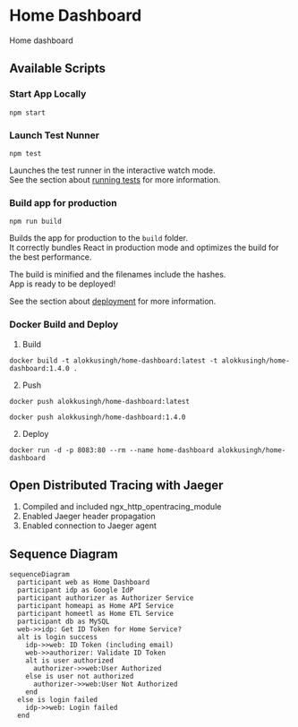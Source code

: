 # Home Dashboard 

Home dashboard

## Available Scripts

### Start App Locally
```shell
npm start
```

### Launch Test Nunner
```shell
npm test
```

Launches the test runner in the interactive watch mode.\
See the section about [running tests](https://facebook.github.io/create-react-app/docs/running-tests) for more information.

### Build app for production
```shell
npm run build
```

Builds the app for production to the `build` folder.\
It correctly bundles React in production mode and optimizes the build for the best performance.

The build is minified and the filenames include the hashes.\
App is ready to be deployed!

See the section about [deployment](https://facebook.github.io/create-react-app/docs/deployment) for more information.

### Docker Build and Deploy
1. Build
```shell
docker build -t alokkusingh/home-dashboard:latest -t alokkusingh/home-dashboard:1.4.0 .
```
2. Push
```shell
docker push alokkusingh/home-dashboard:latest
```
```shell
docker push alokkusingh/home-dashboard:1.4.0
```
2. Deploy
```shell
docker run -d -p 8083:80 --rm --name home-dashboard alokkusingh/home-dashboard
```
## Open Distributed Tracing with Jaeger
1. Compiled and included ngx_http_opentracing_module
2. Enabled Jaeger header propagation
3. Enabled connection to Jaeger agent

## Sequence Diagram
```mermaid
sequenceDiagram
  participant web as Home Dashboard
  participant idp as Google IdP
  participant authorizer as Authorizer Service
  participant homeapi as Home API Service
  participant homeetl as Home ETL Service
  participant db as MySQL
  web->>idp: Get ID Token for Home Service?
  alt is login success
    idp->>web: ID Token (including email)
    web->>authorizer: Validate ID Token
    alt is user authorized
      authorizer->>web:User Authorized
    else is user not authorized
      authorizer->>web:User Not Authorized 
    end
  else is login failed
    idp->>web: Login failed
  end
```